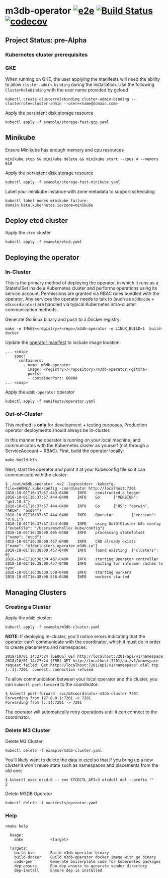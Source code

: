 # m3db-operator [![e2e](https://travis-ci.org/m3db/m3db-operator.svg?branch=master)](https://travis-ci.org/m3db/m3db-operator)  [![Build Status](https://semaphoreci.com/api/v1/m3db/m3db-operator/branches/master/badge.svg)](https://semaphoreci.com/m3db/m3db-operator) [![codecov](https://codecov.io/gh/m3db/m3db-operator/branch/master/graph/badge.svg)](https://codecov.io/gh/m3db/m3db-operator)

## Project Status: pre-Alpha

### Kubernetes cluster prerequisites

### GKE
When running on GKE, the user applying the manifests will need the ability to
allow `cluster-admin-binding` during the installation. Use the following
`ClusterRoleBinding` with the user name provided by gcloud

```
kubectl create clusterrolebinding cluster-admin-binding --clusterrole=cluster-admin --user=<name@domain.com>
```

Apply the persistent disk storage resource

```
kubectl apply -f example/storage-fast-gcp.yaml
```

## Minikube

Ensure Minikube has enough memory and cpu resources
```
minikube stop && minikube delete && minikube start --cpus 4 --memory 819
```

Apply the persistent disk storage resource

```
kubectl apply -f example/storage-fast-minikube.yaml
```

Label your minikube instance with zone metadata to support scheduling
```
kubectl label nodes minikube failure-domain.beta.kubernetes.io/zone=minikube
```

## Deploy etcd cluster

Apply the `etcd` cluster

```
kubectl apply -f example/etcd.yaml
```

## Deploying the operator

### In-Cluster

This is the primary method of deploying the operator, in which it runs as a StatefulSet inside a Kubernetes cluster and
performs operations using its service account. Permissions are granted via RBAC rules bundled with the operator. Any
services the operator needs to talk to (such as `m3dbnode` + `m3coordinator`) are handled via typical Kubernetes
intra-cluster communication methods.

Generate Go linux binary and push to a Docker registry:

```
make -e IMAGE=<registry>/<repo>/m3db-operator -e LINUX_BUILD=1  build-docker
```

Update the [operator manifest](https://github.com/m3db/m3db-operator/blob/master/manifests/operator.yaml#L93) to include image location:
```
... <snip>
    spec:
      containers:
        - name: m3db-operator
          image: <registry>/<repository>/m3db-operator:<gitsha>
          ports:
          - containerPort: 60000
... <snip>
```

Apply the `m3db-operator` operator

```
kubectl apply -f manifests/operator.yaml
```

### Out-of-Cluster

This method is **only** for development + testing purposes. Production operator deployments should always be in-cluster.

In this manner the operator is running on your local machine, and communicates with the Kubernetes cluster as yourself
(not through a ServiceAccount + RBAC). First, build the operator locally:

```
make build-bin
```

Next, start the operator and point it at your Kubeconfig file so it can communicate with the cluster:
```
$ ./out/m3db-operator -v=2 -logtostderr -kubecfg-file=$HOME/.kube/config -coordinator http://localhost:7201
2018-10-01T16:37:57.443-0400    INFO    constructed a logger
2018-10-01T16:37:57.444-0400    INFO    Go      {"VERSION": "go1.10.3"}
2018-10-01T16:37:57.444-0400    INFO    Go      {"OS": "darwin", "ARCH": "amd64"}
2018-10-01T16:37:57.444-0400    INFO    Operator        {"version": "0.0.1"}
2018-10-01T16:37:57.444-0400    INFO    using OutOfCluster k8s config   {"kubeFile": "/Users/mschalle/.kube/config"}
2018-10-01T16:38:00.405-0400    INFO    processing statefulset  {"name": "etcd"}
2018-10-01T16:38:00.457-0400    INFO    CRD already exists      {"name": "m3dbclusters.operator.m3db.io"}
2018-10-01T16:38:00.457-0400    INFO    found existing  {"clusters": 0}
2018-10-01T16:38:00.457-0400    INFO    starting Operator controller
2018-10-01T16:38:00.457-0400    INFO    waiting for informer caches to sync
2018-10-01T16:38:00.558-0400    INFO    starting workers
2018-10-01T16:38:00.558-0400    INFO    workers started
```

## Managing Clusters

### Creating a Cluster

Apply the `m3db` cluster:

```
kubectl apply -f example/m3db-cluster.yaml
```

**NOTE**: If deploying in-cluster, you'll notice errors indicating that the operator can't communicate with the
coordinator, which it must do in order to create placements and namespaces:
```
2018/10/01 14:27:24 [DEBUG] GET http://localhost:7201/api/v1/namespace
2018/10/01 14:27:24 [ERR] GET http://localhost:7201/api/v1/namespace request failed: Get http://localhost:7201/api/v1/namespace: dial tcp [::1]:7201: connect: connection refused
```

To allow communication between your local operator and the cluster, you can `kubectl port-forward` to the coordinator:
```
$ kubectl port-forward  svc/m3coordinator-m3db-cluster 7201
Forwarding from 127.0.0.1:7201 -> 7201
Forwarding from [::1]:7201 -> 7201
```

The operator will automatically retry operations until it can connect to the coordinator.

### Delete M3 Cluster

Delete M3 Cluster

```
kubectl delete -f example/m3db-cluster.yaml
```

You'll likely want to delete the data in etcd so that if you bring up a new cluster it won't reuse state such as
namespaces and placements from the old one:
```
$ kubectl exec etcd-0 -- env ETCDCTL_API=3 etcdctl del --prefix ""
2
```

Delete M3DB Operator

```
kubectl delete -f manifests/operator.yaml
```

### Help
```
>make help

  Usage:
    make            <target>

  Targets:
    build-bin       Build m3db-operator binary
    build-docker    Build m3db-operator docker image with go binary
    code-gen        Generate boilerplate code for kubernetes packages
    dep-ensure      Run dep ensure to generate vendor directory
    dep-install     Ensure dep is installed
```
